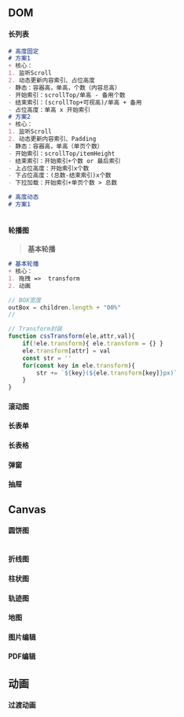 ## DOM

#### 长列表

```markdown
# 高度固定
# 方案1
+ 核心：
1. 监听Scroll
2. 动态更新内容索引、占位高度
- 静态：容器高，单高，个数（内容总高）
- 开始索引：scrollTop/单高 - 备用个数
- 结束索引：(scrollTop+可视高)/单高 + 备用
- 占位高度：单高 x 开始索引
# 方案2
+ 核心：
1. 监听Scroll
2. 动态更新内容索引、Padding
- 静态：容器高，单高（单页个数）
- 开始索引：scrollTop/itemHeight
- 结束索引：开始索引+个数 or 最后索引
- 上占位高度：开始索引x个数
- 下占位高度：(总数-结束索引)x个数
- 下拉加载：开始索引+单页个数 > 总数

# 高度动态
# 方案1
```



```markdown

```

#### 轮播图

> **基本轮播**

```markdown
# 基本轮播
+ 核心：
1. 拖拽 =>  transform
2. 动画
```

```js
// BOX宽度
outBox = children.length + "00%"
// 
```

```js
// Transform封装
function cssTransform(ele,attr,val){
    if(!ele.transform){ ele.transform = {} }
    ele.transform[attr] = val
    const str = ''
    for(const key in ele.transform){
        str += `${key}(${ele.transform[key]}px)`
    }
}
```

#### 滚动图

#### 长表单

#### 长表格

#### 弹窗

#### 抽屉

## Canvas

#### 圆饼图

```js

```

#### 折线图

#### 柱状图

#### 轨迹图

#### 地图

#### 图片编辑

#### PDF编辑

## 动画

#### 过渡动画

